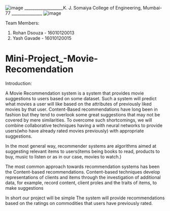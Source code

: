  ![image](https://user-images.githubusercontent.com/74112721/144545556-f1622854-5ddb-44c2-ae66-602c907b9289.png) ___________________K. J. Somaiya College of Engineering, Mumbai-77 _______________ ![image](https://user-images.githubusercontent.com/74112721/144545198-29fb944e-cc94-4bef-91aa-ff1ffbc8af90.png)

Team Members:
                                                                                                                    
1. Rohan Dsouza - 16010120013
2. Yash Gavade  - 16010120015

                                                                                                                                                   


# Mini-Project_-Movie-Recomendation

Introduction: 

A Movie Recommendation system is a system that provides movie suggestions to users based on some dataset. Such a system will predict what movies a user will like based on the attributes of previously liked movies by that user. Content-Based recommendations have long been in fashion but they tend to overlook some great suggestions that may not be covered by mere  similarities. To overcome such shortcomings, we will combine collaborative  techniques having a  with neural networks to provide users(who have already rated movies previously) with appropriate suggestions.

In the most general way, recommender systems are algorithms aimed at suggesting relevant items to users(items being books to read, products to buy, music to listen or as in our case, movies to watch.)

The most common approach towards recommendation systems has been the Content-based recommendations. Content-based techniques develop representations of clients and items through the investigation of additional data, for example, record content, client proles and the traits of items, to make suggestions

In short our project will be simple The system will provide recommendations based on the ratings on commodities that users have previously rated.
